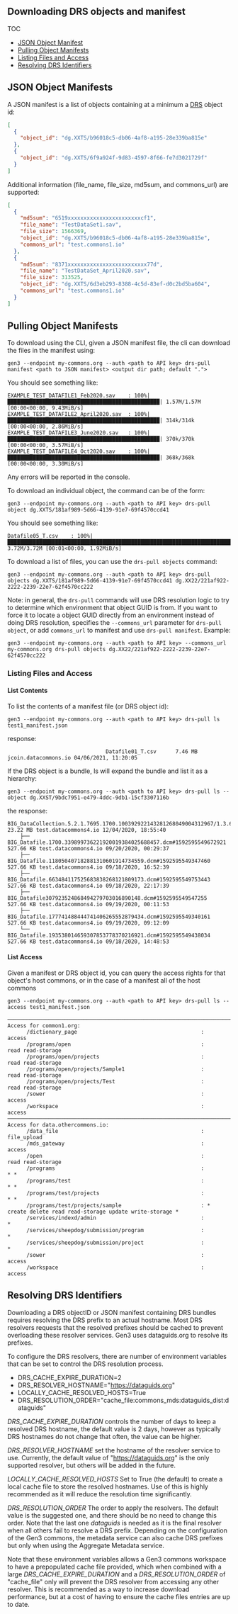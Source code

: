 ## Downloading DRS objects and manifest
TOC
- [JSON Object Manifest](#json-object-manifests)
- [Pulling Object Manifests](#pulling-object-manifests)
- [Listing Files and Access](#listing-files-and-access)
- [Resolving DRS Identifiers](#resolving-drs-identifiers)    

## JSON Object Manifests

A JSON manifest is a list of objects containing at a minimum a [DRS](https://ga4gh.github.io/data-repository-service-schemas/preview/release/drs-1.0.0/docs/#:~:text=DRS%20IDs%20are%20strings%20made,whenever%20exposed%20by%20the%20API) 
object id:
```json
[
  {
    "object_id": "dg.XXTS/b96018c5-db06-4af8-a195-28e339ba815e"
  },
  {
    "object_id": "dg.XXTS/6f9a924f-9d83-4597-8f66-fe7d3021729f"
  }
]
```

Additional information (file_name, file_size, md5sum, and commons_url) are 
supported:

```json
[
  {
    "md5sum": "6519xxxxxxxxxxxxxxxxxxxxxxxcf1",
    "file_name": "TestDataSet1.sav",
    "file_size": 1566369,
    "object_id": "dg.XXTS/b96018c5-db06-4af8-a195-28e339ba815e",
    "commons_url": "test.commons1.io"
  },
  {
    "md5sum": "8371xxxxxxxxxxxxxxxxxxxxxxxxx77d",
    "file_name": "TestDataSet_April2020.sav",
    "file_size": 313525,
    "object_id": "dg.XXTS/6d3eb293-8388-4c5d-83ef-d0c2bd5ba604",
    "commons_url": "test.commons1.io"
  }
]
```

## Pulling Object Manifests 

To download using the CLI, given a JSON manifest file, the cli can download the files in the 
manifest using:
```
gen3 --endpoint my-commons.org --auth <path to API key> drs-pull manifest <path to JSON manifest> <output dir path; default ".">
```
You should see something like:
```
EXAMPLE_TEST_DATAFILE1_Feb2020.sav    : 100%|████████████████████████████████████████████████| 1.57M/1.57M [00:00<00:00, 9.43MiB/s]
EXAMPLE_TEST_DATAFILE2_April2020.sav  : 100%|████████████████████████████████████████████████| 314k/314k [00:00<00:00, 2.86MiB/s]
EXAMPLE_TEST_DATAFILE3_June2020.sav   : 100%|████████████████████████████████████████████████| 370k/370k [00:00<00:00, 3.57MiB/s]
EXAMPLE_TEST_DATAFILE4_Oct2020.sav    : 100%|████████████████████████████████████████████████| 368k/368k [00:00<00:00, 3.30MiB/s]
```
Any errors will be reported in the console. 

To download an individual object, the command can be of the form:
```
gen3 --endpoint my-commons.org --auth <path to API key> drs-pull object dg.XXTS/181af989-5d66-4139-91e7-69f4570ccd41
```
You should see something like:
```
Datafile05_T.csv    : 100%|████████████████████████████████████████████████████████████████████████| 3.72M/3.72M [00:01<00:00, 1.92MiB/s]
```
To download a list of files, you can use the `drs-pull objects` command:
```
gen3 --endpoint my-commons.org --auth <path to API key> drs-pull objects dg.XXTS/181af989-5d66-4139-91e7-69f4570ccd41 dg.XX22/221af922-2222-2239-22e7-62f4570cc222
```

Note: in general, the `drs-pull` commands will use DRS resolution logic to try to determine which environment that object GUID is from. If you want to force it to locate a object GUID directly from an environment instead of doing DRS resolution, specifies the `--commons_url` parameter for `drs-pull object`, or add `commons_url` to manifest and use `drs-pull manifest`.
Example:
```
gen3 --endpoint my-commons.org --auth <path to API key> --commons_url my-commons.org drs-pull objects dg.XX22/221af922-2222-2239-22e7-62f4570cc222
```

### Listing Files and Access

#### List Contents

To list the contents of a manifest file (or DRS object id):
```
gen3 --endpoint my-commons.org --auth <path to API key> drs-pull ls test1_manifest.json
```
response:
```
                               Datafile01_T.csv      7.46 MB jcoin.datacommons.io 04/06/2021, 11:20:05
```
If the DRS object is a bundle, ls will expand the bundle and list it as a hierarchy:
```
gen3 --endpoint my-commons.org --auth <path to API key> drs-pull ls --object dg.XXST/9bdc7951-e479-4ddc-9db1-15cf3307116b
```
the response:
```
BIG_DataCollection.5.2.1.7695.1700.100392922143281268049004312967/1.3.6.1.4.1.14519.5.2.1.7695.1700.157333248288758912755025909591     23.22 MB test.datacommons4.io 12/04/2020, 18:55:40
    ├── BIG_Datafile.1700.339899736221920019384025688457.dcm#1592595549672921    527.66 KB test.datacommons4.io 09/20/2020, 00:29:37
    ├── BIG_Datafile.118050407182881310601914734559.dcm#1592595549347460    527.66 KB test.datacommons4.io 09/18/2020, 16:52:39
    ├── BIG_Datafile.663484117525683838268121809173.dcm#1592595549753443    527.66 KB test.datacommons4.io 09/18/2020, 22:17:39
    ├── BIG_Datafile307923524868494279703016890148.dcm#1592595549547255    527.66 KB test.datacommons4.io 09/19/2020, 00:11:53
    ├── BIG_Datafile.177741488444741406265552879434.dcm#1592595549340161    527.66 KB test.datacommons4.io 09/19/2020, 09:12:09
    └── BIG_Datafile.193538014659307853778370216921.dcm#1592595549438034    527.66 KB test.datacommons4.io 09/18/2020, 14:48:53
```

#### List Access
Given a manifest or DRS object id, you can query the access rights for that object's host commons, or in the case of a manifest all of the host commons

```
gen3 --endpoint my-commons.org --auth <path to API key> drs-pull ls --access test1_manifest.json
```

```
───────────────────────────────────────────────────────────────────────────────────────────────────────
Access for common1.org:
      /dictionary_page                                       :                                   access
      /programs/open                                         :                        read read-storage
      /programs/open/projects                                :                        read read-storage
      /programs/open/projects/Sample1                        :                        read read-storage
      /programs/open/projects/Test                           :                        read read-storage
      /sower                                                 :                                   access
      /workspace                                             :                                   access
───────────────────────────────────────────────────────────────────────────────────────────────────────
Access for data.othercommons.io:
      /data_file                                             :                              file_upload
      /mds_gateway                                           :                                   access
      /open                                                  :                        read read-storage
      /programs                                              :                                      * *
      /programs/test                                         :                                      * *
      /programs/test/projects                                :                                      * *
      /programs/test/projects/sample                         : * create delete read read-storage update write-storage *
      /services/indexd/admin                                 :                                        *
      /services/sheepdog/submission/program                  :                                        *
      /services/sheepdog/submission/project                  :                                        *
      /sower                                                 :                                   access
      /workspace                                             :                                   access

```

## Resolving DRS Identifiers

Downloading a DRS objectID or JSON manifest containing DRS bundles requires resolving the DRS prefix 
to an actual hostname. Most DRS resolvers requests that the resolved prefixes should be cached to prevent 
overloading these resolver services. Gen3 uses dataguids.org to resolve its prefixes. 

To configure the DRS resolvers, there are number of environment variables that can be set to control
the DRS resolution process.

* DRS_CACHE_EXPIRE_DURATION=2
* DRS_RESOLVER_HOSTNAME="https://dataguids.org"
* LOCALLY_CACHE_RESOLVED_HOSTS=True
* DRS_RESOLUTION_ORDER="cache_file:commons_mds:dataguids_dist:dataguids"

*DRS_CACHE_EXPIRE_DURATION* controls the number of days to keep a resolved DRS hostname, the default
value is 2 days, however as typically DRS hostnames do not change that often, the value can be higher. 

*DRS_RESOLVER_HOSTNAME* set the hostname of the resolver service to use. Currently, the default 
value of "https://dataguids.org" is the only supported resolver, but others will be added in 
the future.

*LOCALLY_CACHE_RESOLVED_HOSTS* Set to True (the default) to create a local cache file to store the
resolved hostnames. Use of this is highly recommended as it will reduce the resolution time 
significantly. 

*DRS_RESOLUTION_ORDER* The order to apply the resolvers. The default value is the suggested one, and 
there should be no need to change this order. Note that the last one *dataguids* is needed as it is 
the final resolver when all others fail to resolve a DRS prefix. Depending on the configuration 
of the Gen3 commons, the metadata service can also cache DRS prefixes but only when using the Aggregate
Metadata service.

Note that these environment variables allows a Gen3 commons workspace to have a prepopulated 
cache file provided, which when combined with a large *DRS_CACHE_EXPIRE_DURATION* and a 
*DRS_RESOLUTION_ORDER* of "cache_file" only will prevent the DRS resolver from accessing any other 
resolver. This is recommended as a way to increase download performance, but at a cost of having to ensure the cache
files entries are up to date.
